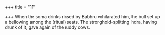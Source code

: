 +++
title = "11"

+++
When the soma drinks rinsed by Babhru exhilarated him, the bull set up  a bellowing among the (ritual) seats.
The stronghold-splitting Indra, having drunk of it, gave again of the  ruddy cows.